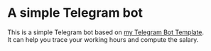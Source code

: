 # A simple Telegram bot

This is a simple Telegram bot based on [my Telegram Bot Template](https://github.com/karakarasuuuu/basic-telegram-bot-python).  
It can help you trace your working hours and compute the salary.  